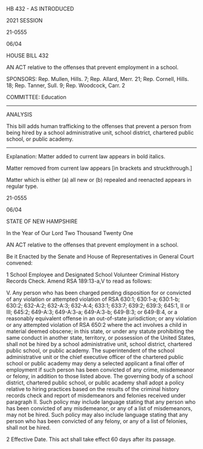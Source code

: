  HB 432 - AS INTRODUCED

 

 

2021 SESSION

 21-0555

 06/04

 

HOUSE BILL 432

 

AN ACT relative to the offenses that prevent employment in a school.

 

SPONSORS: Rep. Mullen, Hills. 7; Rep. Allard, Merr. 21; Rep. Cornell, Hills. 18; Rep. Tanner, Sull. 9; Rep. Woodcock, Carr. 2

 

COMMITTEE: Education

 

-----------------------------------------------------------------

 

ANALYSIS

 

 This bill adds human trafficking to the offenses that prevent a person from being hired by a school administrative unit, school district, chartered public school, or public academy.

 

- - - - - - - - - - - - - - - - - - - - - - - - - - - - - - - - - - - - - - - - - - - - - - - - - - - - - - - - - - - - - - - - - - - - - - - - - - - 

 

Explanation: Matter added to current law appears in bold italics.

 Matter removed from current law appears [in brackets and struckthrough.]

 Matter which is either (a) all new or (b) repealed and reenacted appears in regular type.

 21-0555

 06/04

 

STATE OF NEW HAMPSHIRE

 

In the Year of Our Lord Two Thousand Twenty One

 

AN ACT relative to the offenses that prevent employment in a school.

 

Be it Enacted by the Senate and House of Representatives in General Court convened:

 

 1 School Employee and Designated School Volunteer Criminal History Records Check. Amend RSA 189:13-a,V to read as follows:

 V. Any person who has been charged pending disposition for or convicted of any violation or attempted violation of RSA 630:1; 630:1-a; 630:1-b; 630:2; 632-A:2; 632-A:3; 632-A:4; 633:1; 633:7; 639:2; 639:3; 645:1, II or III; 645:2; 649-A:3; 649-A:3-a; 649-A:3-b; 649-B:3; or 649-B:4, or a reasonably equivalent offense in an out-of-state jurisdiction; or any violation or any attempted violation of RSA 650:2 where the act involves a child in material deemed obscene; in this state, or under any statute prohibiting the same conduct in another state, territory, or possession of the United States, shall not be hired by a school administrative unit, school district, chartered public school, or public academy. The superintendent of the school administrative unit or the chief executive officer of the chartered public school or public academy may deny a selected applicant a final offer of employment if such person has been convicted of any crime, misdemeanor or felony, in addition to those listed above. The governing body of a school district, chartered public school, or public academy shall adopt a policy relative to hiring practices based on the results of the criminal history records check and report of misdemeanors and felonies received under paragraph II. Such policy may include language stating that any person who has been convicted of any misdemeanor, or any of a list of misdemeanors, may not be hired. Such policy may also include language stating that any person who has been convicted of any felony, or any of a list of felonies, shall not be hired. 

 2 Effective Date. This act shall take effect 60 days after its passage.

